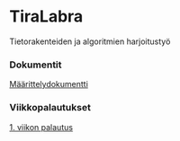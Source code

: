# TiraLabra
Tietorakenteiden ja algoritmien harjoitustyö

### Dokumentit
[Määrittelydokumentti](https://github.com/ollhaa/TiraLabra/blob/main/dokumentointi/M%C3%A4%C3%A4rittelydokumentti.md)


### Viikkopalautukset
[1. viikon palautus](https://github.com/ollhaa/TiraLabra/blob/main/dokumentointi/viikko1.md)
